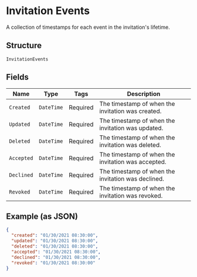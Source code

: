
# Invitation Events

A collection of timestamps for each event in the invitation's lifetime.

## Structure

`InvitationEvents`

## Fields

| Name | Type | Tags | Description |
|  --- | --- | --- | --- |
| `Created` | `DateTime` | Required | The timestamp of when the invitation was created. |
| `Updated` | `DateTime` | Required | The timestamp of when the invitation was updated. |
| `Deleted` | `DateTime` | Required | The timestamp of when the invitation was deleted. |
| `Accepted` | `DateTime` | Required | The timestamp of when the invitation was accepted. |
| `Declined` | `DateTime` | Required | The timestamp of when the invitation was declined. |
| `Revoked` | `DateTime` | Required | The timestamp of when the invitation was revoked. |

## Example (as JSON)

```json
{
  "created": "01/30/2021 08:30:00",
  "updated": "01/30/2021 08:30:00",
  "deleted": "01/30/2021 08:30:00",
  "accepted": "01/30/2021 08:30:00",
  "declined": "01/30/2021 08:30:00",
  "revoked": "01/30/2021 08:30:00"
}
```


